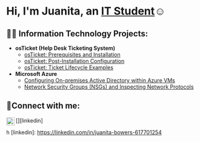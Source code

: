 <h1>Hi, I'm Juanita, an <a href="https://www.linkedin.com/in/juanita-bowers-617701254/">IT Student</a>☺</h1>

<h2>👨‍💻 Information Technology Projects:</h2>

- <b>osTicket (Help Desk Ticketing System)</b>
  - [osTicket: Prerequisites and Installation](https://github.com/JBowers0921/osticket-prereqs)
  - [osTicket: Post-Installation Configuration](https://github.com/JBowers0921/post-install-config)
  - [osTicket: Ticket Lifecycle Examples](https://github.com/JBowers0921/ticket-lifecycle)
- <b>Microsoft Azure</b>
  - [Configuring On-premises Active Directory within Azure VMs](https://github.com/joshmadakorcc/configure-ad)
  - [Network Security Groups (NSGs) and Inspecting Network Protocols](https://github.com/joshmadakorcc/azure-network-protocols)

<h2>🤳Connect with me:</h2>

[<img align="left" alt="Josh | LinkedIn" width="22px" src="https://cdn.jsdelivr.net/npm/simple-icons@v3/icons/linkedin.svg" />][linkedin]



h
[linkedin]: https://linkedin.com/in/juanita-bowers-617701254
